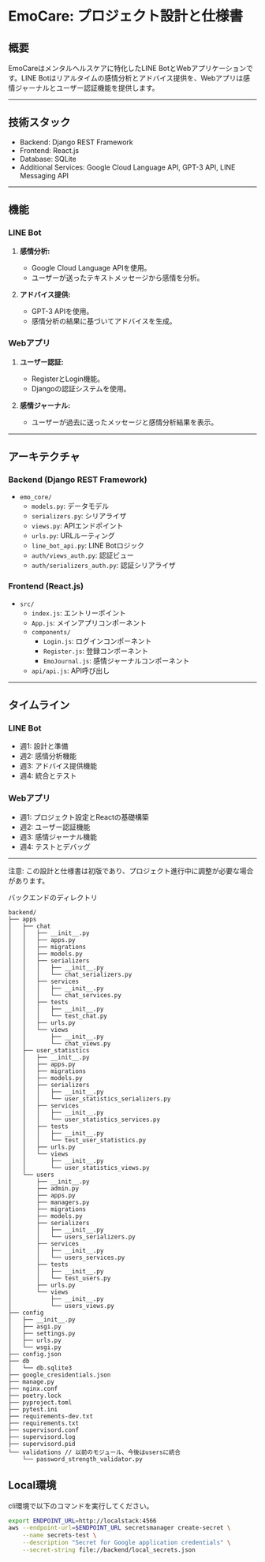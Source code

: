 # EmoCare: プロジェクト設計と仕様書

## 概要

EmoCareはメンタルヘルスケアに特化したLINE BotとWebアプリケーションです。LINE Botはリアルタイムの感情分析とアドバイス提供を、Webアプリは感情ジャーナルとユーザー認証機能を提供します。

---

## 技術スタック

- Backend: Django REST Framework
- Frontend: React.js
- Database: SQLite
- Additional Services: Google Cloud Language API, GPT-3 API, LINE Messaging API

---

## 機能

### LINE Bot

1. **感情分析:** 
    - Google Cloud Language APIを使用。
    - ユーザーが送ったテキストメッセージから感情を分析。

2. **アドバイス提供:**
    - GPT-3 APIを使用。
    - 感情分析の結果に基づいてアドバイスを生成。

### Webアプリ

1. **ユーザー認証:**
    - RegisterとLogin機能。
    - Djangoの認証システムを使用。

2. **感情ジャーナル:**
    - ユーザーが過去に送ったメッセージと感情分析結果を表示。

---

## アーキテクチャ

### Backend (Django REST Framework)

- `emo_core/`
  - `models.py`: データモデル
  - `serializers.py`: シリアライザ
  - `views.py`: APIエンドポイント
  - `urls.py`: URLルーティング
  - `line_bot_api.py`: LINE Botロジック
  - `auth/views_auth.py`: 認証ビュー
  - `auth/serializers_auth.py`: 認証シリアライザ

### Frontend (React.js)

- `src/`
  - `index.js`: エントリーポイント
  - `App.js`: メインアプリコンポーネント
  - `components/`
    - `Login.js`: ログインコンポーネント
    - `Register.js`: 登録コンポーネント
    - `EmoJournal.js`: 感情ジャーナルコンポーネント
  - `api/api.js`: API呼び出し

---

## タイムライン

### LINE Bot

- 週1: 設計と準備
- 週2: 感情分析機能
- 週3: アドバイス提供機能
- 週4: 統合とテスト

### Webアプリ

- 週1: プロジェクト設定とReactの基礎構築
- 週2: ユーザー認証機能
- 週3: 感情ジャーナル機能
- 週4: テストとデバッグ

---

注意: この設計と仕様書は初版であり、プロジェクト進行中に調整が必要な場合があります。

バックエンドのディレクトリ
```
backend/
├── apps
│   ├── chat
│   │   ├── __init__.py
│   │   ├── apps.py
│   │   ├── migrations
│   │   ├── models.py
│   │   ├── serializers
│   │   │   ├── __init__.py
│   │   │   └── chat_serializers.py
│   │   ├── services
│   │   │   ├── __init__.py
│   │   │   └── chat_services.py
│   │   ├── tests
│   │   │   ├── __init__.py
│   │   │   └── test_chat.py
│   │   ├── urls.py
│   │   └── views
│   │       ├── __init__.py
│   │       └── chat_views.py
│   ├── user_statistics
│   │   ├── __init__.py
│   │   ├── apps.py
│   │   ├── migrations
│   │   ├── models.py
│   │   ├── serializers
│   │   │   ├── __init__.py
│   │   │   └── user_statistics_serializers.py
│   │   ├── services
│   │   │   ├── __init__.py
│   │   │   └── user_statistics_services.py
│   │   ├── tests
│   │   │   ├── __init__.py
│   │   │   └── test_user_statistics.py
│   │   ├── urls.py
│   │   └── views
│   │       ├── __init__.py
│   │       └── user_statistics_views.py
│   └── users
│       ├── __init__.py
│       ├── admin.py
│       ├── apps.py
│       ├── managers.py
│       ├── migrations
│       ├── models.py
│       ├── serializers
│       │   ├── __init__.py
│       │   └── users_serializers.py
│       ├── services
│       │   ├── __init__.py
│       │   └── users_services.py
│       ├── tests
│       │   ├── __init__.py
│       │   └── test_users.py
│       ├── urls.py
│       └── views
│           ├── __init__.py
│           └── users_views.py
├── config
│   ├── __init__.py
│   ├── asgi.py
│   ├── settings.py
│   ├── urls.py
│   └── wsgi.py
├── config.json
├── db
│   └── db.sqlite3
├── google_cresidentials.json
├── manage.py
├── nginx.conf
├── poetry.lock
├── pyproject.toml
├── pytest.ini
├── requirements-dev.txt
├── requirements.txt
├── supervisord.conf
├── supervisord.log
├── supervisord.pid
└── validations // 以前のモジュール、今後はusersに統合
    └── password_strength_validator.py
```

## Local環境
cli環境で以下のコマンドを実行してください。
```bash
export ENDPOINT_URL=http://localstack:4566
aws --endpoint-url=$ENDPOINT_URL secretsmanager create-secret \
    --name secrets-test \
    --description "Secret for Google application credentials" \
    --secret-string file://backend/local_secrets.json
```
